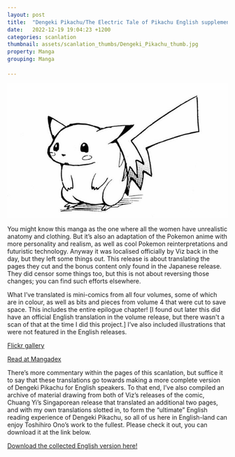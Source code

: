 ```yaml
---
layout: post
title:  "Dengeki Pikachu/The Electric Tale of Pikachu English supplement"
date:   2022-12-19 19:04:23 +1200
categories: scanlation
thumbnail: assets/scanlation_thumbs/Dengeki_Pikachu_thumb.jpg
property: Manga
grouping: Manga

---
```


![](/assets/headers/Dengeki_Pikachu_header.jpg)

You might know this manga as the one where all the women have unrealistic anatomy and clothing. But it’s also an adaptation of the Pokemon anime with more personality and realism, as well as cool Pokemon reinterpretations and futuristic technology. Anyway it was localised officially by Viz back in the day, but they left some things out. This release is about translating the pages they cut and the bonus content only found in the Japanese release. They did censor some things too, but this is not about reversing those changes; you can find such efforts elsewhere.

What I’ve translated is mini-comics from all four volumes, some of which are in colour, as well as bits and pieces from volume 4 that were cut to save space. This includes the entire epilogue chapter! [I found out later this did have an official English translation in the volume release, but there wasn't a scan of that at the time I did this project.] I’ve also included illustrations that were not featured in the English releases.

[Flickr gallery](https://www.flickr.com/photos/miloscat/albums/72157677003782703)

[Read at Mangadex](https://mangadex.org/chapter/df66c37b-be90-4010-928e-9b47e68d219a/1)

There’s more commentary within the pages of this scanlation, but suffice it to say that these translations go towards making a more complete version of Dengeki Pikachu for English speakers. To that end, I’ve also compiled an archive of material drawing from both of Viz’s releases of the comic, Chuang Yi’s Singaporean release that translated an additional two pages, and with my own translations slotted in, to form the “ultimate” English reading experience of Dengeki Pikachu, so all of us here in English-land can enjoy Toshihiro Ono’s work to the fullest. Please check it out, you can download it at the link below.

[Download the collected English version here!](https://mega.nz/file/ivAWTRqa#PT-S-KV9bPgMD7uNJeJwj7ZDPvB0ea2tkwgEWCOpOM0)